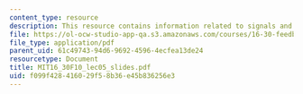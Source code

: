 ```yaml
---
content_type: resource
description: This resource contains information related to signals and systems.
file: https://ol-ocw-studio-app-qa.s3.amazonaws.com/courses/16-30-feedback-control-systems-fall-2010/f099f428416029f58b36e45b836256e3_MIT16_30F10_lec05_slides.pdf
file_type: application/pdf
parent_uid: 61c49743-94d6-9692-4596-4ecfea13de24
resourcetype: Document
title: MIT16_30F10_lec05_slides.pdf
uid: f099f428-4160-29f5-8b36-e45b836256e3
---
```


